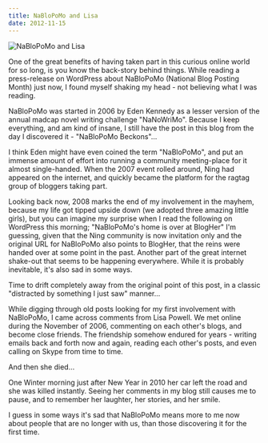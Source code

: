 ```yaml
---
title: NaBloPoMo and Lisa
date: 2012-11-15
---
```


![NaBloPoMo and Lisa](https://source.unsplash.com/d34DtRp1bqo/1600x900)

One of the great benefits of having taken part in this curious online world for so long, is you know the back-story behind things. While reading a press-release on WordPress about NaBloPoMo (National Blog Posting Month) just now, I found myself shaking my head - not believing what I was reading.

NaBloPoMo was started in 2006 by Eden Kennedy as a lesser version of the annual madcap novel writing challenge "NaNoWriMo". Because I keep everything, and am kind of insane, I still have the post in this blog from the day I discovered it - "NaBloPoMo Beckons"...

I think Eden might have even coined the term "NaBloPoMo", and put an immense amount of effort into running a community meeting-place for it almost single-handed. When the 2007 event rolled around, Ning had appeared on the internet, and quickly became the platform for the ragtag group of bloggers taking part.

Looking back now, 2008 marks the end of my involvement in the mayhem, because my life got tipped upside down (we adopted three amazing little girls), but you can imagine my surprise when I read the following on WordPress this morning; "NaBloPoMo's home is over at BlogHer" I'm guessing, given that the Ning community is now invitation only and the original URL for NaBloPoMo also points to BlogHer, that the reins were handed over at some point in the past. Another part of the great internet shake-out that seems to be happening everywhere. While it is probably inevitable, it's also sad in some ways.

Time to drift completely away from the original point of this post, in a classic "distracted by something I just saw" manner...

While digging through old posts looking for my first involvement with NaBloPoMo, I came across comments from Lisa Powell. We met online during the November of 2006, commenting on each other's blogs, and become close friends. The friendship somehow endured for years - writing emails back and forth now and again, reading each other's posts, and even calling on Skype from time to time.

And then she died...

One Winter morning just after New Year in 2010 her car left the road and she was killed instantly. Seeing her comments in my blog still causes me to pause, and to remember her laughter, her stories, and her smile.

I guess in some ways it's sad that NaBloPoMo means more to me now about people that are no longer with us, than those discovering it for the first time.